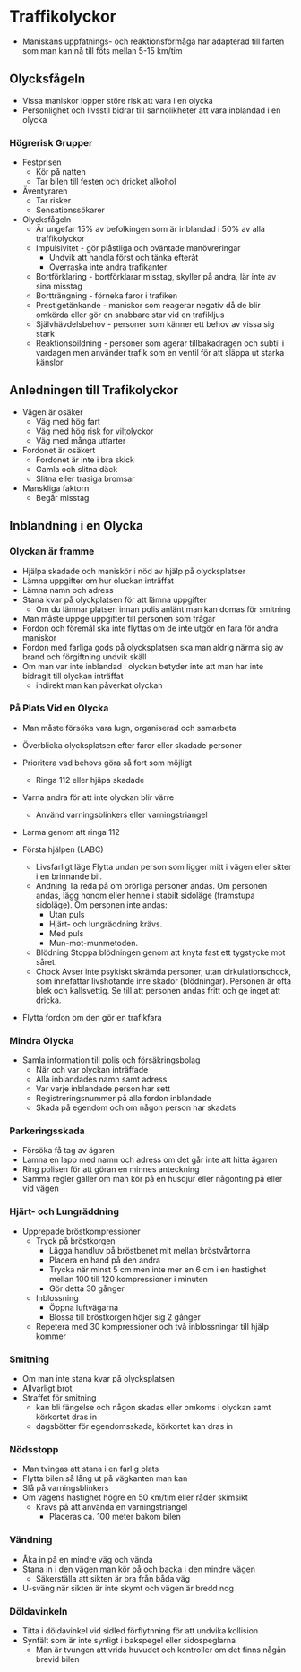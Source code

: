 # Traffikolyckor

* Maniskans uppfatnings- och reaktionsförmåga har adapterad till farten som man kan nå till föts mellan 5-15 km/tim

## Olycksfågeln

* Vissa maniskor lopper störe risk att vara i en olycka
* Personlighet och livsstil bidrar till sannolikheter att vara inblandad i en olycka

### Högrerisk Grupper

* Festprisen
  * Kör på natten
  * Tar bilen till festen och dricket alkohol
* Äventyraren
  * Tar risker
  * Sensationssökarer
* Olycksfågeln
  * Är ungefar 15% av befolkingen som är inblandad i 50% av alla traffikolyckor
  * Impulsivitet - gör plåstliga och oväntade manövreringar
    * Undvik att handla först och tänka efteråt
    * Overraska inte andra trafikanter
  * Bortförklaring - bortförklarar misstag, skyller på andra, lär inte av sina misstag 
  * Bortträngning - förneka faror i trafiken
  * Prestigetänkande - maniskor som reagerar negativ då de blir omkörda eller gör en snabbare star vid en trafikljus 
  * Självhävdelsbehov - personer som känner ett behov av vissa sig stark
  * Reaktionsbildning - personer som agerar tillbakadragen och subtil i vardagen men använder trafik som en ventil för att släppa ut starka känslor

## Anledningen till Trafikolyckor

* Vägen är osäker
  * Väg med hög fart
  * Väg med hög risk for viltolyckor
  * Väg med många utfarter
* Fordonet är osäkert
  * Fordonet är inte i bra skick
  * Gamla och slitna däck
  * Slitna eller trasiga bromsar
* Manskliga faktorn
  * Begår misstag

## Inblandning i en Olycka

### Olyckan är framme

* Hjälpa skadade och maniskör i nöd av hjälp på olycksplatser
* Lämna uppgifter om hur oluckan inträffat
* Lämna namn och adress 
* Stana kvar på olyckplatsen för att lämna uppgifter
  * Om du lämnar platsen innan polis anlänt man kan domas för smitning
* Man måste uppge uppgifter till personen som frågar
* Fordon och föremål ska inte flyttas om de inte utgör en fara för andra maniskor
* Fordon med farliga gods på olycksplatsen ska man aldrig närma sig av brand och förgiftning undvik skäll
* Om man var inte inblandad i olyckan betyder inte att man har inte bidragit till olyckan inträffat
  * indirekt man kan påverkat olyckan

### På Plats Vid en Olycka

* Man måste försöka vara lugn, organiserad och samarbeta
* Överblicka olycksplatsen efter faror eller skadade personer
* Prioritera vad behovs göra så fort som möjligt

  * Ringa 112 eller hjäpa skadade
* Varna andra för att inte olyckan blir värre

  * Använd varningsblinkers eller varningstriangel 
* Larma genom att ringa 112
* Första hjälpen (LABC)

  * Livsfarligt läge
    Flytta undan person som ligger mitt i vägen eller sitter i en brinnande bil.
  * Andning
    Ta reda på om orörliga personer andas. Om personen andas, lägg honom eller henne i stabilt sidoläge (framstupa sidoläge). Om personen inte andas:
    * Utan puls
    * Hjärt- och lungräddning krävs.
    * Med puls
    * Mun-mot-munmetoden.
  * Blödning
    Stoppa blödningen genom att knyta fast ett tygstycke mot såret.
  * Chock
    Avser inte psykiskt skrämda personer, utan cirkulationschock, som innefattar livshotande inre skador (blödningar). Personen är ofta blek och kallsvettig. Se till att personen andas fritt och ge inget att dricka.
* Flytta fordon om den gör en trafikfara

### Mindra Olycka

* Samla information till polis och försäkringsbolag
  * När och var olyckan inträffade
  * Alla inblandades namn samt adress
  * Var varje inblandade person har sett
  * Registreringsnummer på alla fordon inblandade
  * Skada på egendom och om någon person har skadats

### Parkeringsskada

* Försöka få tag av ägaren
* Lamna en lapp med namn och adress om det går inte att hitta ägaren
* Ring polisen för att göran en minnes anteckning 
* Samma regler gäller om man kör på en husdjur eller någonting på eller vid vägen

### Hjärt- och Lungräddning

* Upprepade bröstkompressioner
  * Tryck på bröstkorgen 
    * Lägga handluv på bröstbenet mit mellan bröstvårtorna
    * Placera en hand på den andra
    * Trycka när minst 5 cm men inte mer en 6 cm i en hastighet mellan 100 till 120 kompressioner i minuten
    * Gör detta 30 gånger
  * Inblossning
    * Öppna luftvägarna 
    * Blossa till bröstkorgen höjer sig 2 gånger
  * Repetera med 30 kompressioner och två inblossningar till hjälp kommer

###  Smitning

* Om man inte stana kvar på olycksplatsen 
* Allvarligt brot
* Straffet för smitning 
  * kan bli fängelse och någon skadas eller omkoms i olyckan samt körkortet dras in
  * dagsbötter för egendomsskada, körkortet kan dras in

### Nödsstopp

* Man tvingas att stana i en farlig plats
* Flytta bilen så lång ut på vägkanten man kan
* Slå på varningsblinkers
* Om vägens hastighet högre en 50 km/tim eller råder skimsikt
  * Kravs på att använda en varningstriangel
    * Placeras ca. 100 meter bakom bilen

### Vändning

* Åka in på en mindre väg och vända
* Stana in i den vägen man kör på och backa i den mindre vägen
  * Säkerställa att sikten är bra från båda väg
* U-sväng när sikten är inte skymt och vägen är bredd nog

### Döldavinkeln

* Titta i döldavinkel vid sidled förflytnning för att undvika kollision
* Synfält som är inte synligt i bakspegel eller sidospeglarna 
  * Man är tvungen att vrida huvudet och kontroller om det finns någån brevid bilen
